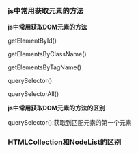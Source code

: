 ### js中常用获取元素的方法

**js中常用获取DOM元素的方法**

getElementById()

getElementsByClassName()

getElementsByTagName()

querySelector()

querySelectorAll()

**js中常用获取DOM元素的方法的区别**

querySelector():获取到匹配元素的第一个元素

### HTMLCollection和NodeList的区别